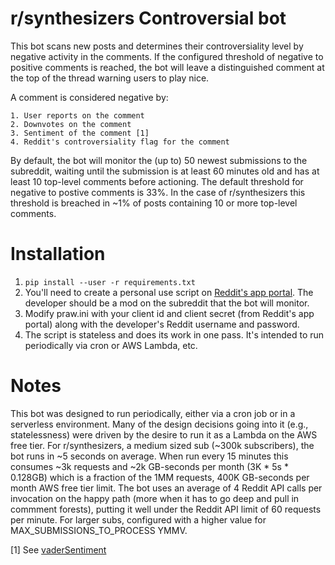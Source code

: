 # r/synthesizers Controversial bot

This bot scans new posts and determines their controversiality level by negative activity in the comments. If the configured threshold of negative to positive comments is reached, the bot will leave a distinguished comment at the top of the thread warning users to play nice.

A comment is considered negative by:

    1. User reports on the comment
    2. Downvotes on the comment
    3. Sentiment of the comment [1]
    4. Reddit's controversiality flag for the comment

By default, the bot will monitor the (up to) 50 newest submissions to the subreddit, waiting until the submission is at least 60 minutes old and has at least 10 top-level comments before actioning. The default threshold for negative to postive comments is 33%. In the case of r/synthesizers this threshold is breached in ~1% of posts containing 10 or more top-level comments. 

# Installation

1. `pip install --user -r requirements.txt`
2. You'll need to create a personal use script on [Reddit's app portal](https://ssl.reddit.com/prefs/apps/). The developer should be a mod on the subreddit that the bot will monitor.
3. Modify praw.ini with your client id and client secret (from Reddit's app portal) along with the developer's Reddit username and password.
4. The script is stateless and does its work in one pass. It's intended to run periodically via cron or AWS Lambda, etc.

# Notes

This bot was designed to run periodically, either via a cron job or in a serverless environment. Many of the design decisions going into it (e.g., statelessness) were driven by the desire to run it as a Lambda on the AWS free tier. For r/synthesizers, a medium sized sub (~300k subscribers), the bot runs in ~5 seconds on average. When run every 15 minutes this consumes ~3k requests and ~2k GB-seconds per month (3K * 5s * 0.128GB) which is a fraction of the 1MM requests, 400K GB-seconds per month AWS free tier limit. The bot uses an average of 4 Reddit API calls per invocation on the happy path (more when it has to go deep and pull in commment forests), putting it well under the Reddit API limit of 60 requests per minute. For larger subs, configured with a higher value for MAX_SUBMISSIONS_TO_PROCESS YMMV.

[1] See [vaderSentiment](https://github.com/vaderSentiment/vaderSentiment)